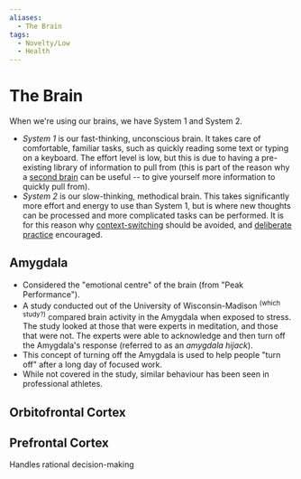 ```yaml
---
aliases:
  - The Brain
tags:
  - Novelty/Low
  - Health
---
```


# The Brain

When we're using our brains, we have System 1 and System 2.

- _System 1_ is our fast-thinking, unconscious brain. It takes care of
  comfortable, familiar tasks, such as quickly reading some text or typing on a
  keyboard. The effort level is low, but this is due to having a pre-existing
  library of information to pull from (this is part of the reason why a
  [second brain](writing/second-brain.md) can be useful -- to give yourself more
  information to quickly pull from).
- _System 2_ is our slow-thinking, methodical brain. This takes significantly
  more effort and energy to use than System 1, but is where new thoughts can be
  processed and more complicated tasks can be performed. It is for this reason
  why [context-switching](productivity/context-switching.md) should be avoided,
  and [deliberate practice](productivity/deliberate-practice.md) encouraged.

## Amygdala

- Considered the "emotional centre" of the brain (from "Peak Performance").
- A study conducted out of the University of Wisconsin-Madison <sup>(which
  study?)</sup> compared brain activity in the Amygdala when exposed to stress.
  The study looked at those that were experts in meditation, and those that were
  not. The experts were able to acknowledge and then turn off the Amygdala's
  response (referred to as an _amygdala hijack_).
- This concept of turning off the Amygdala is used to help people "turn off"
  after a long day of focused work.
- While not covered in the study, similar behaviour has been seen in
  professional athletes.

## Orbitofrontal Cortex

## Prefrontal Cortex

Handles rational decision-making

